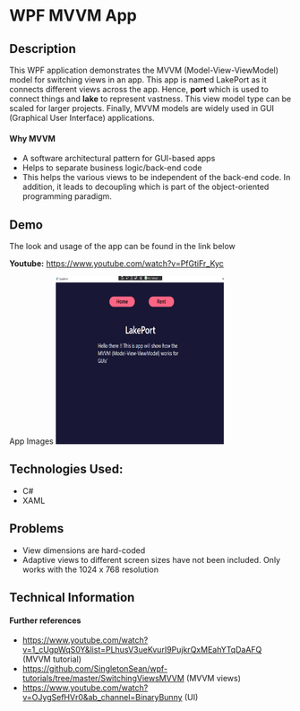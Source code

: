 # WPF MVVM App

## Description
This WPF application demonstrates the MVVM (Model-View-ViewModel) model for switching views in an app. This app is named LakePort as it connects different views across the app. Hence, **port** which is used to connect things and **lake** to represent vastness. This view model type can be scaled for larger projects. Finally, MVVM models are widely used in GUI (Graphical User Interface) applications.



#### **Why MVVM**
 * A software architectural pattern for GUI-based apps
 * Helps to separate business logic/back-end code
 * This helps the various views to be independent of the back-end code. In addition, it leads to decoupling which is part of the      object-oriented programming paradigm.



## Demo
The look and usage of the app can be found in the link below

**Youtube:** https://www.youtube.com/watch?v=PfGtiFr_Kyc

App Images
<img src="https://github.com/360Appz/Programming/blob/main/Lakeport/Images/1.%20MainView.PNG" alt="alt text" width="300" height="300">


## Technologies Used:
* C#
* XAML




## Problems
* View dimensions are hard-coded
* Adaptive views to different screen sizes have not been included. Only works with the 1024 x 768 resolution




## Technical Information
#### **Further references**
* https://www.youtube.com/watch?v=1_cUgpWqS0Y&list=PLhusV3ueKvurI9PujkrQxMEahYTqDaAFQ (MVVM tutorial)
* https://github.com/SingletonSean/wpf-tutorials/tree/master/SwitchingViewsMVVM (MVVM views)
* https://www.youtube.com/watch?v=OJygSefHVr0&ab_channel=BinaryBunny (UI)
